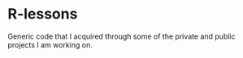 # R-lessons
Generic code that I acquired through some of the private and public projects I am working on.
